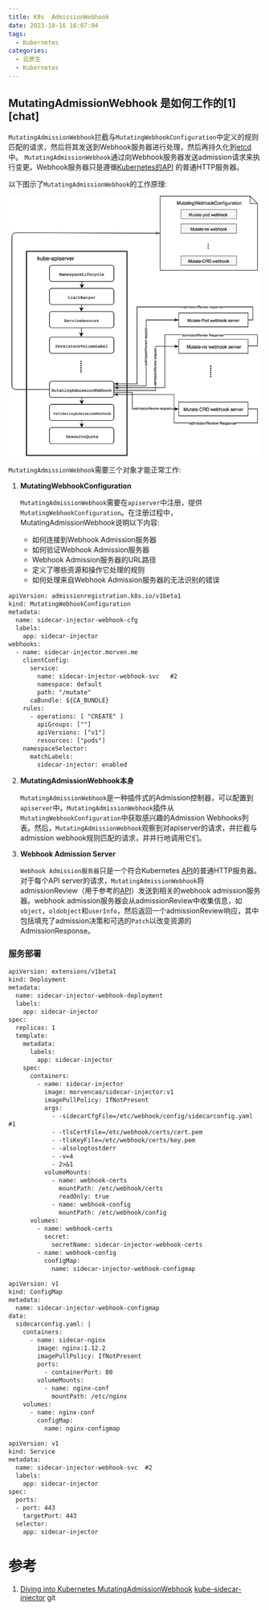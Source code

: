 ```yaml
---
title: K8s  AdmissionWebhook
date: 2023-10-16 16:07:04
tags:
  - Kubernetes
categories: 
  - 云原生
  - Kubernetes  
---
```


<p></p>
<!-- more -->

## MutatingAdmissionWebhook 是如何工作的[1][chat]
`MutatingAdmissionWebhook`拦截与`MutatingWebhookConfiguration`中定义的规则匹配的请求，然后将其发送到Webhook服务器进行处理，然后再持久化到[etcd](https://github.com/coreos/etcd) 中。 `MutatingAdmissionWebhook`通过向Webhook服务器发送admission请求来执行变更。Webhook服务器只是遵循[Kubernetes的API](https://github.com/kubernetes/kubernetes/blob/v1.9.0/pkg/apis/admission/types.go)  的普通HTTP服务器。

以下图示了`MutatingAdmissionWebhook`的工作原理:


   ![admissionWebhook](.\k8sAdmissionWebhook\admissionWebhook.jpg )



`MutatingAdmissionWebhook`需要三个对象才能正常工作:

1. **MutatingWebhookConfiguration**

   `MutatingAdmissionWebhook`需要在`apiserver`中注册，提供`MutatingWebhookConfiguration`。在注册过程中，MutatingAdmissionWebhook说明以下内容:

   - 如何连接到Webhook Admission服务器
   - 如何验证Webhook Admission服务器
   - Webhook Admission服务器的URL路径
   - 定义了哪些资源和操作它处理的规则
   - 如何处理来自Webhook Admission服务器的无法识别的错误

```
apiVersion: admissionregistration.k8s.io/v1beta1
kind: MutatingWebhookConfiguration
metadata:
  name: sidecar-injector-webhook-cfg
  labels:
    app: sidecar-injector
webhooks:
  - name: sidecar-injector.morven.me
    clientConfig:
      service:
        name: sidecar-injector-webhook-svc   #2
        namespace: default
        path: "/mutate"
      caBundle: ${CA_BUNDLE}
    rules:
      - operations: [ "CREATE" ]
        apiGroups: [""]
        apiVersions: ["v1"]
        resources: ["pods"]
    namespaceSelector:
      matchLabels:
        sidecar-injector: enabled
```

2. **MutatingAdmissionWebhook本身**

   `MutatingAdmissionWebhook`是一种插件式的Admission控制器，可以配置到`apiserver`中。`MutatingAdmissionWebhook`插件从`MutatingWebhookConfiguration`中获取感兴趣的Admission Webhooks列表。然后，`MutatingAdmissionWebhook`观察到对apiserver的请求，并拦截与admission webhook规则匹配的请求，并并行地调用它们。

3. **Webhook Admission Server**

   `Webhook Admission服务器`只是一个符合Kubernetes [API](https://github.com/kubernetes/kubernetes/blob/v1.9.0/pkg/apis/admission/types.go)的普通HTTP服务器。对于每个API server的请求，`MutatingAdmissionWebhook`将admissionReview（用于参考的[API](https://github.com/kubernetes/kubernetes/blob/v1.9.0/pkg/apis/admission/types.go)）发送到相关的webhook admission服务器。webhook admission服务器会从admissionReview中收集信息，如`object`，`oldobject`和`userInfo`，然后返回一个admissionReview响应，其中包括填充了admission决策和可选的`Patch`以改变资源的AdmissionResponse。


### 服务部署
```
apiVersion: extensions/v1beta1
kind: Deployment
metadata:
  name: sidecar-injector-webhook-deployment
  labels:
    app: sidecar-injector
spec:
  replicas: 1
  template:
    metadata:
      labels:
        app: sidecar-injector
    spec:
      containers:
        - name: sidecar-injector
          image: morvencao/sidecar-injector:v1
          imagePullPolicy: IfNotPresent
          args:
            - -sidecarCfgFile=/etc/webhook/config/sidecarconfig.yaml  #1
            - -tlsCertFile=/etc/webhook/certs/cert.pem
            - -tlsKeyFile=/etc/webhook/certs/key.pem
            - -alsologtostderr
            - -v=4
            - 2>&1
          volumeMounts:
            - name: webhook-certs
              mountPath: /etc/webhook/certs
              readOnly: true
            - name: webhook-config
              mountPath: /etc/webhook/config
      volumes:
        - name: webhook-certs
          secret:
            secretName: sidecar-injector-webhook-certs
        - name: webhook-config
          configMap:
            name: sidecar-injector-webhook-configmap
```

```  #1
apiVersion: v1
kind: ConfigMap
metadata:
  name: sidecar-injector-webhook-configmap
data:
  sidecarconfig.yaml: |
    containers:
      - name: sidecar-nginx
        image: nginx:1.12.2
        imagePullPolicy: IfNotPresent
        ports:
          - containerPort: 80
        volumeMounts:
          - name: nginx-conf
            mountPath: /etc/nginx
    volumes:
      - name: nginx-conf
        configMap:
          name: nginx-configmap
```

```
apiVersion: v1
kind: Service
metadata:
  name: sidecar-injector-webhook-svc  #2
  labels:
    app: sidecar-injector
spec:
  ports:
  - port: 443
    targetPort: 443
  selector:
    app: sidecar-injector
```
# 参考

1. [Diving into Kubernetes MutatingAdmissionWebhook](https://medium.com/ibm-cloud/diving-into-kubernetes-mutatingadmissionwebhook-6ef3c5695f74)
[kube-sidecar-injector](https://github.com/www6v/kube-sidecar-injector)  git
